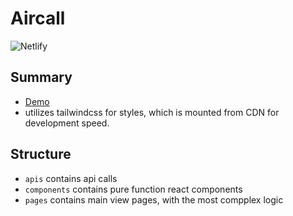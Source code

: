 # Aircall
![Netlify](https://img.shields.io/netlify/61c715ba-3c95-4c7e-86fa-c3be8d940394?style=for-the-badge)
## Summary
- [Demo](https://fervent-kare-ae04f9.netlify.app/)
- utilizes tailwindcss for styles, which is mounted from CDN for development speed.

## Structure
- `apis` contains api calls
- `components` contains pure function react components
- `pages` contains main view pages, with the most compplex logic

